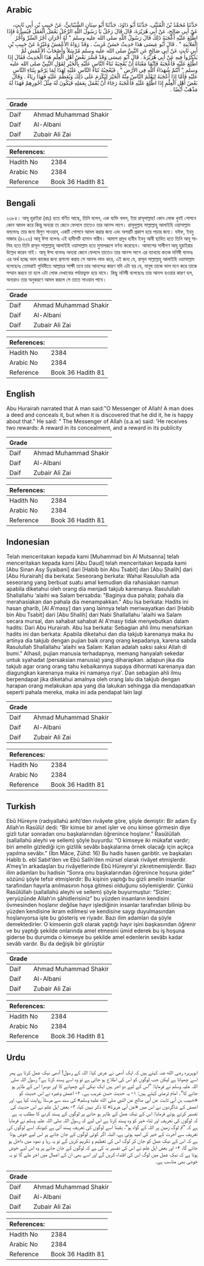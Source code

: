 ## Arabic


<div dir="rtl" lang="ar" style={{fontSize:'larger',backgroundColor:'#f8f9fa',padding:20}}>
حَدَّثَنَا مُحَمَّدُ بْنُ الْمُثَنَّى، حَدَّثَنَا أَبُو دَاوُدَ، حَدَّثَنَا أَبُو سِنَانٍ الشَّيْبَانِيُّ، عَنْ حَبِيبِ بْنِ أَبِي ثَابِتٍ، عَنْ أَبِي صَالِحٍ، عَنْ أَبِي هُرَيْرَةَ، قَالَ قَالَ رَجُلٌ يَا رَسُولَ اللَّهِ الرَّجُلُ يَعْمَلُ الْعَمَلَ فَيُسِرُّهُ فَإِذَا اطُّلِعَ عَلَيْهِ أَعْجَبَهُ ذَلِكَ قَالَ رَسُولُ اللَّهِ صلى الله عليه وسلم ‏"‏ لَهُ أَجْرَانِ أَجْرُ السِّرِّ وَأَجْرُ الْعَلاَنِيَةِ ‏"‏ ‏.‏ قَالَ أَبُو عِيسَى هَذَا حَدِيثٌ حَسَنٌ غَرِيبٌ ‏.‏ وَقَدْ رَوَاهُ الأَعْمَشُ وَغَيْرُهُ عَنْ حَبِيبِ بْنِ أَبِي ثَابِتٍ عَنْ أَبِي صَالِحٍ عَنِ النَّبِيِّ صلى الله عليه وسلم مُرْسَلاً وَأَصْحَابُ الأَعْمَشِ لَمْ يَذْكُرُوا فِيهِ عَنْ أَبِي هُرَيْرَةَ ‏.‏ قَالَ أَبُو عِيسَى وَقَدْ فَسَّرَ بَعْضُ أَهْلِ الْعِلْمِ هَذَا الْحَدِيثَ فَقَالَ إِذَا اطُّلِعَ عَلَيْهِ فَأَعْجَبَهُ فَإِنَّمَا مَعْنَاهُ أَنْ يُعْجِبَهُ ثَنَاءُ النَّاسِ عَلَيْهِ بِالْخَيْرِ لِقَوْلِ النَّبِيِّ صلى الله عليه وسلم ‏"‏ أَنْتُمْ شُهَدَاءُ اللَّهِ فِي الأَرْضِ ‏"‏ ‏.‏ فَيُعْجِبُهُ ثَنَاءُ النَّاسِ عَلَيْهِ لِهَذَا لِمَا يَرْجُو بِثَنَاءِ النَّاسِ عَلَيْهِ فَأَمَّا إِذَا أَعْجَبَهُ لِيَعْلَمَ النَّاسُ مِنْهُ الْخَيْرَ لِيُكْرَمَ عَلَى ذَلِكَ وَيُعَظَّمَ عَلَيْهِ فَهَذَا رِيَاءٌ ‏.‏ وَقَالَ بَعْضُ أَهْلِ الْعِلْمِ إِذَا اطُّلِعَ عَلَيْهِ فَأَعْجَبَهُ رَجَاءَ أَنْ يُعْمَلَ بِعَمَلِهِ فَيَكُونَ لَهُ مِثْلُ أُجُورِهِمْ فَهَذَا لَهُ مَذْهَبٌ أَيْضًا ‏.‏
</div>
<div style={{backgroundColor:'#f8f9fa',padding:20, marginBottom: 10}}><table> <thead> <tr> <th>Grade</th> <th></th> </tr> </thead> <tbody> <tr><td>Daif</td><td>Ahmad Muhammad Shakir</td></tr><tr><td>Daif</td><td>Al-Albani</td></tr><tr><td>Daif</td><td>Zubair Ali Zai</td></tr></tbody></table><table> <thead> <tr> <th>References:</th> <th></th> </tr> </thead> <tbody><tr><td>Hadith No</td><td>2384</td></tr><tr><td>Arabic No</td><td>2384</td></tr><tr><td>Reference</td><td>Book 36 Hadith 81</td></tr></tbody></table></div>

## Bengali


<div dir="ltr" lang="bn" style={{fontSize:'larger',backgroundColor:'#f8f9fa',padding:20}}>
২৩৮৪। আবূ হুরাইরা (রাঃ) হতে বর্ণিত আছে, তিনি বলেন, এক ব্যক্তি বলল, ইয়া রাসূলাল্লাহ! কোন লোক খুবই গোপনে কোন আমল করে কিন্তু অন্যরা তা জেনে ফেললে তাতেও তার আনন্দ লাগে। রাসূলুল্লাহ সাল্লাল্লাহু আলাইহি ওয়াসাল্লাম বললেনঃ তার জন্য দ্বিগুণ সাওয়াব, একটি গোপনে আমল করার জন্য এবং অপরটি প্রকাশ হয়ে পড়ার জন্য। যঈফ, ইবনু মাজাহ (৪২২৬) আবূ ঈসা বলেনঃ এই হাদীসটি হাসান গারীব। আমাশ প্রমুখ হাবীব ইবনু আবী ছাবিত হতে তিনি আবূ সালিহ হতে তিনি রাসূল সাল্লাল্লাহু আলাইহি ওয়াসাল্লাম হতে মুসালরূপে বর্ণনা করেছেন। আমাশের সাথীগণ আবূ হুরাইরার উল্লেখ করেন নাই। আবূ ঈসা বলেনঃ অন্যরা জেনে ফেললে তাতেও তার আনন্দ লাগে এর ব্যাখ্যায় কতক মনিষী বলেনঃ এর অর্থ হচ্ছে ভাল কাজের জন্য প্রশংসা করায় সে আনন্দ লাভ করে, এই জন্য যে, রাসূল সাল্লাল্লাহু আলাইহি ওয়াসাল্লাম বলেছেনঃ তোমরাই পৃথিবীতে আল্লাহর সাক্ষী তবে তার আনন্দের কারণ যদি এটা হয় যে, মানুষ তাকে ভাল মনে করে তাকে সম্মান করবে তা হলে এটা লোক দেখানোর পর্যায়ভুক্ত হয়ে যাবে। কিছু মনিষী বলেছেনঃ তার আনন্দ হওয়ার কারণ হল, অন্যরাও তার অনুকরণে আমল করলে সে তাতে সাওয়াব পাবে।
</div>
<div style={{backgroundColor:'#f8f9fa',padding:20, marginBottom: 10}}><table> <thead> <tr> <th>Grade</th> <th></th> </tr> </thead> <tbody> <tr><td>Daif</td><td>Ahmad Muhammad Shakir</td></tr><tr><td>Daif</td><td>Al-Albani</td></tr><tr><td>Daif</td><td>Zubair Ali Zai</td></tr></tbody></table><table> <thead> <tr> <th>References:</th> <th></th> </tr> </thead> <tbody><tr><td>Hadith No</td><td>2384</td></tr><tr><td>Arabic No</td><td>2384</td></tr><tr><td>Reference</td><td>Book 36 Hadith 81</td></tr></tbody></table></div>

## English


<div dir="ltr" lang="en" style={{fontSize:'larger',backgroundColor:'#f8f9fa',padding:20}}>
Abu Hurairah narrated that A man said:"O Messenger of Allah! A man does a deed and conceals it, but when it is discovered that he did it, he is happy about that." He said: " The Messenger of Allah (s.a.w) said: 'He receives two rewards: A reward in its concealment, and a reward in its publicity
</div>
<div style={{backgroundColor:'#f8f9fa',padding:20, marginBottom: 10}}><table> <thead> <tr> <th>Grade</th> <th></th> </tr> </thead> <tbody> <tr><td>Daif</td><td>Ahmad Muhammad Shakir</td></tr><tr><td>Daif</td><td>Al-Albani</td></tr><tr><td>Daif</td><td>Zubair Ali Zai</td></tr></tbody></table><table> <thead> <tr> <th>References:</th> <th></th> </tr> </thead> <tbody><tr><td>Hadith No</td><td>2384</td></tr><tr><td>Arabic No</td><td>2384</td></tr><tr><td>Reference</td><td>Book 36 Hadith 81</td></tr></tbody></table></div>

## Indonesian


<div dir="ltr" lang="id" style={{fontSize:'larger',backgroundColor:'#f8f9fa',padding:20}}>
Telah menceritakan kepada kami [Muhammad bin Al Mutsanna] telah menceritakan kepada kami [Abu Daud] telah menceritakan kepada kami [Abu Sinan Asy Syaibani] dari [Habib bin Abu Tsabit] dari [Abu Shalih] dari [Abu Hurairah] dia berkata: Seseorang berkata: Wahai Rasulullah ada seseorang yang berbuat suatu amal kemudian dia rahasiakan namun apabila diketahui oleh orang dia menjadi takjub karenanya. Rasulullah Shallallahu 'alaihi wa Salam bersabda: "Baginya dua pahala; pahala dia merahasiakan dan pahala dia menampakkan." Abu Isa berkata: Hadits ini hasan gharib, [Al A'masy] dan yang lainnya telah meriwayatkan dari [Habib bin Abu Tsabit] dari [Abu Shalih] dari Nabi Shallallahu 'alaihi wa Salam secara mursal, dan sahabat sahabat Al A'masy tidak menyebutkan dalam hadits: Dari Abu Hurairah. Abu Isa berkata: Sebagian ahli ilmu menafsirkan hadits ini dan berkata: Apabila diketahui dan dia takjub karenanya maka itu artinya dia takjub dengan pujian baik orang orang kepadanya, karena sabda Rasulullah Shallallahu 'alaihi wa Salam: Kalian adalah saksi saksi Allah di bumi." Alhasil, pujian manusia terhadapnya, memang hanyalah sekedar untuk syahadat (persaksian manusia) yang diharapkan. adapun jika dia takjub agar orang orang tahu kebaikannya supaya dihormati karenanya dan diagungkan karenanya maka ini namanya riya'. Dan sebagian ahli ilmu berpendapat jika diketahui amalnya oleh orang lalu dia takjub dengan harapan orang melakukan apa yang dia lakukan sehingga dia mendapatkan seperti pahala mereka, maka ini ada pendapat lain lagi
</div>
<div style={{backgroundColor:'#f8f9fa',padding:20, marginBottom: 10}}><table> <thead> <tr> <th>Grade</th> <th></th> </tr> </thead> <tbody> <tr><td>Daif</td><td>Ahmad Muhammad Shakir</td></tr><tr><td>Daif</td><td>Al-Albani</td></tr><tr><td>Daif</td><td>Zubair Ali Zai</td></tr></tbody></table><table> <thead> <tr> <th>References:</th> <th></th> </tr> </thead> <tbody><tr><td>Hadith No</td><td>2384</td></tr><tr><td>Arabic No</td><td>2384</td></tr><tr><td>Reference</td><td>Book 36 Hadith 81</td></tr></tbody></table></div>

## Turkish


<div dir="ltr" lang="tr" style={{fontSize:'larger',backgroundColor:'#f8f9fa',padding:20}}>
Ebû Hüreyre (radıyallahü anh)’den rivâyete göre, şöyle demiştir: Bir adam Ey Allah’ın Rasûlü! dedi: “Bir kimse bir amel işler ve onu kimse görmesin diye gizli tutar sonradan onu başkalarından öğrenince hoşlanır.” Rasûlüllah (sallallahü aleyhi ve sellem) şöyle buyurdu: “O kimseye iki mükafat vardır; biri amelin gizlediği için gizlilik sevâbı başkalarına örnek olacağı için açıkça yapılma sevâbı.” (İbn Mâce, Zühd: 16) Bu hadis hasen garibtir. ve başkaları Habîb b. ebî Sabit’den ve Ebû Salih’den mürsel olarak rivâyet etmişlerdir. A’meş’in arkadaşları bu rivâyetlerinde Ebû Hüreyre’yi zikretmemişlerdir. Bazı ilim adamları bu hadisin “Sonra onu başkalarından öğrenince hoşuna gider” sözünü şöyle tefsir etmişlerdir: Bu kişinin yaptığı bu gizli amelin insanlar tarafından hayırla anılmasının hoşa gitmesi olduğunu söylemişlerdir. Çünkü Rasûlüllah (sallallahü aleyhi ve sellem) şöyle buyurmuştur: “Sizler; yeryüzünde Allah’ın şâhidlerisiniz” bu yüzden insanların kendisini övmesinden hoşlanır değilse hayır işlediğinin insanlar tarafından bilinip bu yüzden kendisine ikram edilmesi ve kendisine saygı duyulmasından hoşlanıyorsa işte bu gösteriş ve riyadır. Bazı ilim adamları da şöyle demektedirler. O kimsenin gizli olarak yaptığı hayır işini başkasından öğrenir ve bu yaptığı şekilde onlarında amel etmesini ümid ederek bu iş hoşuna giderse bu durumda o kimseye bu şekilde amel edenlerin sevâbı kadar sevâb vardır. Bu da değişik bir görüştür
</div>
<div style={{backgroundColor:'#f8f9fa',padding:20, marginBottom: 10}}><table> <thead> <tr> <th>Grade</th> <th></th> </tr> </thead> <tbody> <tr><td>Daif</td><td>Ahmad Muhammad Shakir</td></tr><tr><td>Daif</td><td>Al-Albani</td></tr><tr><td>Daif</td><td>Zubair Ali Zai</td></tr></tbody></table><table> <thead> <tr> <th>References:</th> <th></th> </tr> </thead> <tbody><tr><td>Hadith No</td><td>2384</td></tr><tr><td>Arabic No</td><td>2384</td></tr><tr><td>Reference</td><td>Book 36 Hadith 81</td></tr></tbody></table></div>

## Urdu


<div dir="rtl" lang="ur" style={{fontSize:'larger',backgroundColor:'#f8f9fa',padding:20}}>
ابوہریرہ رضی الله عنہ کہتے ہیں کہ ایک آدمی نے عرض کیا: اللہ کے رسول! آدمی نیک عمل کرتا ہے پھر اسے چھپاتا ہے لیکن جب لوگوں کو اس کی اطلاع ہو جاتی ہے تو وہ اسے پسند کرتا ہے؟ رسول اللہ صلی اللہ علیہ وسلم نے فرمایا: ”اس کے لیے دو اجر ہیں ایک نیکی کے چھپانے کا اور دوسرا اس کے ظاہر ہو جانے کا“۔ امام ترمذی کہتے ہیں: ۱- یہ حدیث حسن غریب ہے۔ ۲- اعمش وغیرہ نے اس حدیث کو «حبيب بن أبي ثابت عن أبي صالح عن النبي صلى الله عليه وسلم» کی سند سے مرسلاً روایت کیا ہے، اور اعمش کے شاگردوں نے اس میں «عن أبي هريرة» کا ذکر نہیں کیا، ۳- بعض اہل علم نے اس حدیث کی تفسیر کرتے ہوئے فرمایا: اس کے نیک عمل کے ظاہر ہو جانے پر لوگوں کے پسند کرنے کا مطلب یہ ہے کہ لوگوں کی تعریف اور ثناء خیر کو وہ پسند کرتا ہے اس لیے کہ رسول اللہ صلی اللہ علیہ وسلم نے فرمایا ہے کہ ”تم لوگ زمین پر اللہ کے گواہ ہو“، یقیناً اسے لوگوں کی تعریف پسند آتی ہے کیونکہ اسے لوگوں کی تعریف سے آخرت کے خیر کی امید ہوتی ہے، البتہ اگر کوئی لوگوں کے جان جانے پر اس لیے خوش ہوتا ہے کہ اس کے نیک عمل کو جان کر لوگ اس کی تعظیم و تکریم کریں گے تو یہ ریا و نمود میں داخل ہو جائے گا، ۴- اور بعض اہل علم نے اس کی تفسیر یہ کی ہے کہ لوگوں کے جان جانے پر وہ اس لیے خوش ہوتا ہے کہ نیک عمل میں لوگ اس کی اقتداء کریں گے اور اسے بھی ان کے اعمال میں اجر ملے گا تو یہ خوشی بھی مناسب ہے۔
</div>
<div style={{backgroundColor:'#f8f9fa',padding:20, marginBottom: 10}}><table> <thead> <tr> <th>Grade</th> <th></th> </tr> </thead> <tbody> <tr><td>Daif</td><td>Ahmad Muhammad Shakir</td></tr><tr><td>Daif</td><td>Al-Albani</td></tr><tr><td>Daif</td><td>Zubair Ali Zai</td></tr></tbody></table><table> <thead> <tr> <th>References:</th> <th></th> </tr> </thead> <tbody><tr><td>Hadith No</td><td>2384</td></tr><tr><td>Arabic No</td><td>2384</td></tr><tr><td>Reference</td><td>Book 36 Hadith 81</td></tr></tbody></table></div>